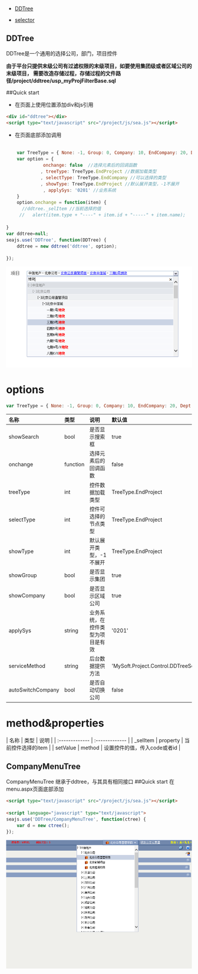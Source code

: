 + [DDTree](ddtree.md)

+ [selector](selector/)

## DDTree


DDTree是一个通用的选择公司，部门，项目控件

**由于平台只提供末级公司有过滤权限的末级项目，如要使用集团级或者区域公司的末级项目，
需要改造存储过程，存储过程的文件路径/project/ddtree/usp_myProjFilterBase.sql**

##Quick start

+ 在页面上使用位置添加div和js引用

```html
<div id="ddtree"></div>
<script type="text/javascript" src="/project/js/sea.js"></script>
```

+ 在页面底部添加调用

```javascript  

    var TreeType = { None: -1, Group: 0, Company: 10, EndCompany: 20, Dept: 30, Project: 60, EndProject: 70 }    
    var option = {
              onchange: false  //选择元素后的回调函数
             , treeType: TreeType.EndProject //数据加载类型
             , selectType: TreeType.EndCompany //可以选择的类型
             , showType: TreeType.EndProject //默认展开类型，-1不展开            
              , applySys: '0201' //业务系统
    }
    option.onchange = function(item) {
      //ddtree._selItem //当前选择的值
     //   alert(item.type + "----" + item.id + "-----" + item.name);

}
var ddtree=null;
seajs.use('DDTree', function(DDTree) {
    ddtree = new ddtree('ddtree', option);

});

```

![ddtree image](ddtree.png)

options
====

```javascript
var TreeType = { None: -1, Group: 0, Company: 10, EndCompany: 20, Dept: 30, Project: 60, EndProject: 70 }  

```

 名称            |类型           | 说明                       | 默认值        
 :--------------| :------------ | :------------------------- |:-----------  
 showSearch     |  bool         | 是否显示搜索框  | true
 onchange       |  function     | 选择元素后的回调函数  | false
 treeType     |  int     | 控件数据加载类型  | TreeType.EndProject
 selectType     |  int    | 控件可选择的节点类型  | TreeType.EndProject
 showType     |  int   | 默认展开类型，-1不展开  | TreeType.EndProject
 showGroup     |   bool       | 是否显示集团  | true
 showCompany     |  bool         | 是否显示区域公司  | true
 applySys     |  string         | 业务系统，在控件类型为项目是有效  | '0201'
 serviceMethod     |  string         | 后台数据提供方法  | 'MySoft.Project.Control.DDTreeService.GetDDTreeData'
 autoSwitchCompany |bool | 是否自动切换公司 | false



method&properties
=====

| 名称     | 类型     | 说明 |
| :------------- | :------------- |
| _selItem |  property |  当前控件选择的item  |
| setValue |  method | 设置控件的值，传入code或者id |



## CompanyMenuTree
CompanyMenuTree 继承于ddtree，与其具有相同接口
##Quick start
在menu.aspx页面底部添加
```html
<script type="text/javascript" src="/project/js/sea.js"></script>   

<script language="javascript" type="text/javascript">
seajs.use('DDTree/CompanyMenuTree', function(ctree) {
    var d = new ctree();
});


```
![companyddtree image](companyddtree.png)
